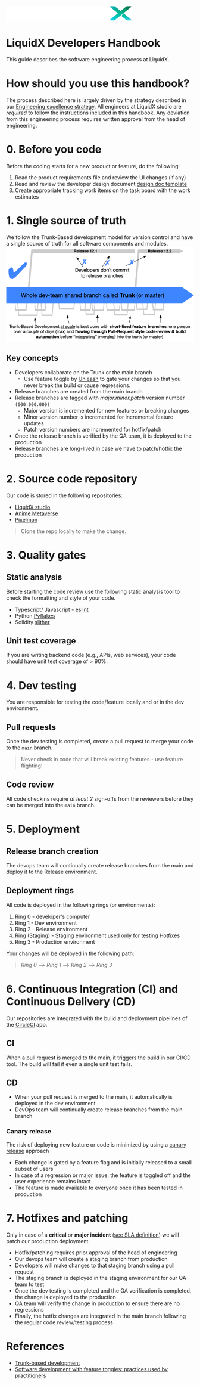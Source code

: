 ![image](./img/LiquidXLogo.png)

# LiquidX Developers Handbook
This guide describes the software engineering process at LiquidX.

# How should you use this handbook?
The process described here is largely driven by the strategy described in our [Engineering excellence strategy](./EngineeringExcellenceStrategy.md).
All engineers at LiquidX studio are *required* to follow the instructions included in this handbook.  Any deviation from this engineering process requires written approval from the head of engineering.

# 0. Before you code
Before the coding starts for a new product or feature, do the following:
1. Read the product requirements file and review the UI changes (if any)
2. Read and review the developer design document [design doc template](https://docs.google.com/document/d/1SV8qV3bE6zBeEbqtZ22irpXrOC6RLqWXy58AASRK9VY/edit?usp=sharing)
3. Create appropriate tracking work items on the task board with the work estimates

# 1. Single source of truth
We follow the Trunk-Based development model for version control and have a single source of truth for all software components and modules.  
![img](./img/trunkBasedDevelopment.png)

## Key concepts
- Developers collaborate on the Trunk or the main branch
  - Use feature toggle by [Unleash](https://www.getunleash.io/) to gate your changes so that you never break the build or cause regressions.
- Release branches are created from the main branch
- Release branches are tagged with *major.minor.patch* version number `(000.000.000)`
  - Major version is incremented for new features or breaking changes
  - Minor version number is incremented for incremental feature updates
  - Patch version numbers are incremented for hotfix/patch
- Once the release branch is verified by the QA team, it is deployed to the production
- Release branches are long-lived in case we have to patch/hotfix the production

# 2. Source code repository
Our code is stored in the following repositories:
- [LiquidX studio](https://github.com/LiquidX-Studio)
- [Anime Metaverse](https://github.com/anime-metaverse)
- [Pixelmon](https://github.com/Pixelation-Labs)

> Clone the repo locally to make the change.

# 3. Quality gates
## Static analysis
Before starting the code review use the following static analysis tool to check the formatting and style of your code.

- Typescript/ Javascript - [eslint](https://eslint.org/docs/latest/user-guide/command-line-interface)
- Python [Pyflakes](https://pypi.org/project/pyflakes/)
- Solidity [slither](https://github.com/crytic/slither)

## Unit test coverage
If you are writing backend code (e.g., APIs, web services), your code should have unit test coverage of > 90%.

# 4. Dev testing
You are responsible for testing the code/feature locally and or in the dev environment.

## Pull requests
Once the dev testing is completed, create a pull request to merge your code to the `main` branch.

> Never check in code that will break existing features - use feature flighting!

## Code review
All code checkins require *at least 2* sign-offs from the reviewers before they can be merged into the `main` branch.

# 5. Deployment
## Release branch creation
The devops team will continually create release branches from the main and deploy it to the Release environment.

## Deployment rings 
All code is deployed in the following rings (or environments):
1. Ring 0 - developer's computer
2. Ring 1 - Dev environment
3. Ring 2 - Release environment
4. Ring (Staging) - Staging environment used only for testing Hotfixes
5. Ring 3 - Production environment

Your changes will be deployed in the following path:

> *Ring 0* --> *Ring 1* --> *Ring 2* --> *Ring 3*

# 6. Continuous Integration (CI) and Continuous Delivery (CD)
Our repositories are integrated with the build and deployment pipelines of the [CircleCI](https://circleci.com/) app.

## CI
When a pull request is merged to the main, it triggers the build in our CI/CD tool.  The build will fail if even a single unit test fails.

## CD
- When your pull request is merged to the main, it automatically is deployed in the dev environment
- DevOps team will continually create release branches from the main branch

### Canary release
The risk of deploying new feature or code is minimized by using a [canary release](https://martinfowler.com/bliki/CanaryRelease.html) approach
- Each change is gated by a feature flag and is initially released to a small subset of users
- In case of a regression or major issue, the feature is toggled off and the user experience remains intact
- The feature is made available to everyone once it has been tested in production

# 7. Hotfixes and patching
Only in case of a __critical__ or __major incident__ ([see SLA definition](./EngineeringExcellenceStrategy.md)) we will patch our production deployment.

- Hotfix/patching requires prior approval of the head of engineering 
- Our devops team will create a staging branch from production
- Developers will make changes to that staging branch using a pull request
- The staging branch is deployed in the staging environment for our QA team to test
- Once the dev testing is completed and the QA verification is completed, the change is deployed to the production
- QA team will verify the change in production to ensure there are no regressions
- Finally, the hotfix changes are integrated in the main branch following the regular code review/testing process

# References
- [Trunk-based development](https://trunkbaseddevelopment.com/continuous-integration/)
- [Software development with feature toggles: practices used by practitioners](https://arxiv.org/pdf/1907.06157.pdf) 
